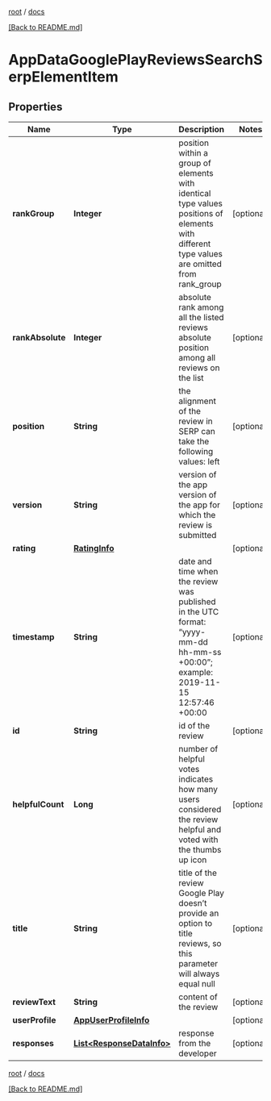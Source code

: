 [root](./../ "root") / [docs](./ "docs")

[[Back to README.md]](./../README.md "[Back to README.md]")

# AppDataGooglePlayReviewsSearchSerpElementItem

## Properties

| Name | Type | Description | Notes |
|------------ | ------------- | ------------- | -------------|
|**rankGroup** | **Integer** | position within a group of elements with identical type values positions of elements with different type values are omitted from rank_group |  [optional] |
|**rankAbsolute** | **Integer** | absolute rank among all the listed reviews absolute position among all reviews on the list |  [optional] |
|**position** | **String** | the alignment of the review in SERP can take the following values: left |  [optional] |
|**version** | **String** | version of the app version of the app for which the review is submitted |  [optional] |
|**rating** | [**RatingInfo**](RatingInfo.md) |  |  [optional] |
|**timestamp** | **String** | date and time when the review was published in the UTC format: “yyyy-mm-dd hh-mm-ss +00:00”; example: 2019-11-15 12:57:46 +00:00 |  [optional] |
|**id** | **String** | id of the review |  [optional] |
|**helpfulCount** | **Long** | number of helpful votes indicates how many users considered the review helpful and voted with the thumbs up icon |  [optional] |
|**title** | **String** | title of the review Google Play doesn’t provide an option to title reviews, so this parameter will always equal null |  [optional] |
|**reviewText** | **String** | content of the review |  [optional] |
|**userProfile** | [**AppUserProfileInfo**](AppUserProfileInfo.md) |  |  [optional] |
|**responses** | [**List&lt;ResponseDataInfo&gt;**](ResponseDataInfo.md) | response from the developer |  [optional] |

[root](./../ "root") / [docs](./ "docs")

[[Back to README.md]](./../README.md "[Back to README.md]")